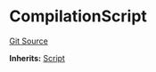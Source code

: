 # CompilationScript
[Git Source](https://github.com/dustinstacy/boncurs/blob/6c025f69156de715812d7a6a70f223cf6541ed15/lib/forge-std/test/compilation/CompilationScript.sol)

**Inherits:**
[Script](/lib/forge-std/src/Script.sol/abstract.Script.md)


